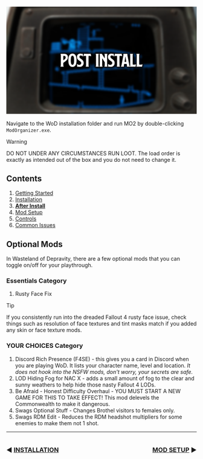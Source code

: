 ![Post Install](img/headers/PostInstall.png)

Navigate to the WoD installation folder and run MO2 by double-clicking `ModOrganizer.exe`.

> [!WARNING]
> DO NOT UNDER ANY CIRCUMSTANCES RUN LOOT. The load order is exactly as intended out of the box and you do not need to change it.

## Contents
1. [Getting Started](README.MD)
2. [Installation](Installation.md)
3. **[After Install](PostInstall.md)** 
4. [Mod Setup](ModSetup.md)
5. [Controls](Controls.md)
6. [Common Issues](CommonIssues.md)

## Optional Mods
In Wasteland of Depravity, there are a few optional mods that you can toggle on/off for your playthrough.

### Essentials Category
1. Rusty Face Fix
   
> [!TIP]
> If you consistently run into the dreaded Fallout 4 rusty face issue, check things such as resolution of face textures and tint masks match if you added any skin or face texture mods.

### YOUR CHOICES Category
1. Discord Rich Presence (F4SE) - this gives you a card in Discord when you are playing WoD. It lists your character name, level and location. *It does not hook into the NSFW mods, don't worry, your secrets are safe.*
2. LOD Hiding Fog for NAC X - adds a small amount of fog to the clear and sunny weathers to help hide those nasty Fallout 4 LODs.
3. Be Afraid - Honest Difficulty Overhaul - YOU MUST START A NEW GAME FOR THIS TO TAKE EFFECT! This mod delevels the Commonwealth to make it dangerous.
4. Swags Optional Stuff - Changes Brothel visitors to females only.
5. Swags RDM Edit - Reduces the RDM headshot multipliers for some enemies to make them not 1 shot.

---

<span style="float:left">

### :arrow_backward: [INSTALLATION](Installation.md)

</span>

<span style="float:right">

### [MOD SETUP](ModSetup.md) :arrow_forward:

</span>